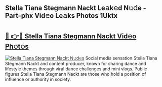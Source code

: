 ## Stella Tiana Stegmann Nackt Le𝚊k𝚎d N𝚞𝚍e - Part-phx Vid𝚎o Le𝚊ks Photos 1Uktx

# <h2><a href="http://fb0xm4.evod.top/?m=Stella+Tiana+Stegmann+Nackt">🔗 👉🔴 Stella Tiana Stegmann Nackt Vid𝚎o Ph𝚘t𝚘s</a></h2>

[![Stella Tiana Stegmann Nackt N𝚞d𝚎s](https://i.imgur.com/8V9OHl7.gif)](http://fb0xm4.evod.top/?m=Stella+Tiana+Stegmann+Nackt)
Social media sensation Stella Tiana Stegmann Nackt and content producer, known for sharing dance and lifestyle themes through viral dance challenges and mini vlogs. Public figures Stella Tiana Stegmann Nackt are those who hold a position of influence or authority in society. 
